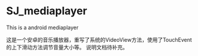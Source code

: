 # SJ_mediaplayer
This is a android mediaplayer

这是一个安卓的音乐播放器，重写了系统的VideoView方法，使用了TouchEvent的上下滑动方法调节音量大小等。
说明文档待补充。

